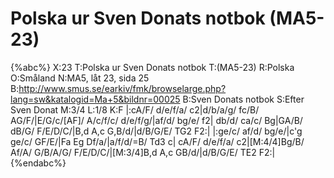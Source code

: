 # Polska ur Sven Donats notbok (MA5-23)

{%abc%}
X:23
T:Polska ur Sven Donats notbok
T:(MA5-23)
R:Polska
O:Småland
N:MA5, låt 23, sida 25
B:http://www.smus.se/earkiv/fmk/browselarge.php?lang=sw&katalogid=Ma+5&bildnr=00025
B:Sven Donats notbok
S:Efter Sven Donat
M:3/4
L:1/8
K:F
|:cA/F/ d/e/f/a/ c2|d/b/a/g/ fc/B/ AG/F/|E/G/c/[AF]/ A/c/f/c/ d/e/f/g/|af/d/ bg/e/ f2|
db/d/ ca/c/ Bg|GA/B/ dB/G/ F/E/D/C/|B,d A,c G,B/d/|d/B/G/E/ TG2 F2:|
|:ge/c/ af/d/ bg/e/|c'g ge/c/ GF/E/|Fa Eg Df/a/|a/f/d/=B/ Td3 c|
cA/F/ d/e/f/a/ c2|[M:4/4]Bg/B/ Af/A/ G/B/A/G/ F/E/D/C/|[M:3/4]B,d A,c GB/d/|d/B/G/E/ TE2 F2:|
{%endabc%}
